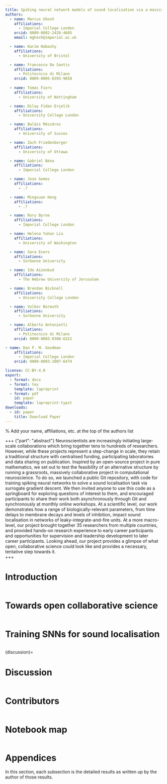 ```yaml
---
title: Spiking neural network models of sound localisation via a massively collaborative process
authors:
  - name: Marcus Ghosh
    affiliations:
      - Imperial College London
    orcid: 0000-0002-2428-4605
    email: mghosh@imperial.ac.uk

  - name: Karim Habashy
    affiliations: 
      - University of Bristol

  - name: Francesco De Santis
    affiliations:
      - Politecnico di Milano
    orcid: 0009-0005-8393-9658
    
  - name: Tomas Fiers
    affiliations: 
      - University of Nottingham

  - name: Dilay Fidan Erçelik 
    affiliations: 
      - University College London

  - name: Balázs Mészáros
    affiliations: 
      - University of Sussex

  - name: Zach Friedenberger
    affiliations:
      - University of Ottawa

  - name: Gabriel Béna
    affiliations:
      - Imperial College London

  - name: Jose Gomes
    affiliations:
      - .?

  - name: Mingxuan Hong
    affiliations: 
      - .?

  - name: Rory Byrne
    affiliations: 
      - Imperial College London

  - name: Helena Yuhan Liu
    affiliations: 
      - University of Washington       

  - name: Sara Evers 
    affiliations:
      - Sorbonne University

  - name: Ido Aizenbud
    affiliations:
      - The Hebrew University of Jerusalem

  - name: Brendan Bicknell  
    affiliations: 
      - University College London

  - name: Volker Bormuth
    affiliations: 
      - Sorbonne University

  - name: Alberto Antonietti
    affiliations:
      - Politecnico di Milano
    orcid: 0000-0003-0388-6321

- name: Dan F. M. Goodman
    affiliations:
      - Imperial College London
    orcid: 0000-0003-1007-6474

license: CC-BY-4.0
export:
  - format: docx
  - format: tex
    template: lapreprint
  - format: pdf
    id: paper
    template: lapreprint-typst
downloads:
  - id: paper
    title: Download Paper
---
```


% Add your name, affiliations, etc. at the top of the authors list


+++ {"part": "abstract"}
Neuroscientists are increasingly initiating large-scale collaborations which bring together tens to hundreds of researchers. However, while these projects represent a step-change in scale, they retain a traditional structure with centralised funding, participating laboratories and data sharing on publication. Inspired by an open-source project in pure mathematics, we set out to test the feasibility of an alternative structure by running a grassroots, massively collaborative project in computational neuroscience. To do so, we launched a public Git repository, with code for training spiking neural networks to solve a sound localisation task via surrogate gradient descent. We then invited anyone to use this code as a springboard for exploring questions of interest to them, and encouraged participants to share their work both asynchronously through Git and synchronously at monthly online workshops. At a scientific level, our work demonstrates how a range of biologically-relevant parameters, from time delays to membrane decays and levels of inhibition, impact sound localisation in networks of leaky-integrate-and-fire units. At a more macro-level, our project brought together 35 researchers from multiple countries, and provided hands-on research experience to early career participants and opportunities for supervision and leadership development to later career participants. Looking ahead, our project provides a glimpse of what open, collaborative science could look like and provides a necessary, tentative step towards it.  
+++

# Introduction

```{include} sections/intro.md
```

# Towards open collaborative science 

```{include} sections/meta_science.md
```

# Training SNNs for sound localisation

```{include} sections/science.md
```

(discussion)=
# Discussion

```{include} sections/discussion.md
```

# Contributors

```{include} sections/contributor_table.md
```

# Notebook map

```{include} sections/notebook_map.md
```

# Appendices

In this section, each subsection is the detailed results as written up by the author of those results.

```{include} sections/basicmodel/basicmodel.md
```

```{include} sections/new_inh_model/inhibition_model.md
```

```{include} sections/delays/Delays.md
```
